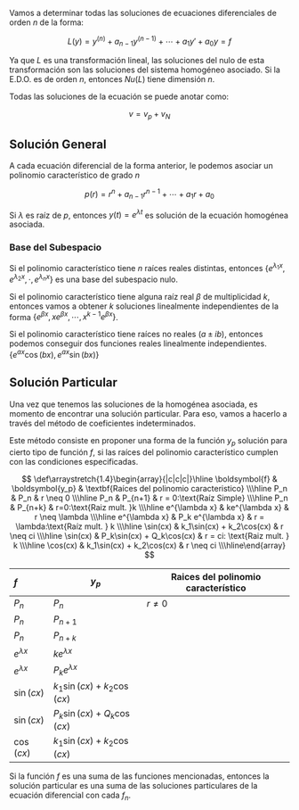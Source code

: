Vamos a determinar todas las soluciones de ecuaciones diferenciales de orden $n$ de la forma:

$$
L(y)=y^{(n)} + a_{n-1}y^{(n-1)} + \cdots + a_1 y' + a_0y = f
$$

Ya que $L$ es una transformación lineal, las soluciones del nulo de esta transformación son las soluciones del sistema homogéneo asociado. Si la E.D.O. es de orden $n$, entonces $Nu(L)$ tiene dimensión $n$.

Todas las soluciones de la ecuación se puede anotar como:

$$
v = v_p + v_N
$$

## Solución General

A cada ecuación diferencial de la forma anterior, le podemos asociar un polinomio característico de grado $n$

$$
p(r) = r^{n} + a_{n-1}r^{n-1} + \cdots + a_1 r + a_0
$$

Si $\lambda$ es raíz de $p$, entonces $y(t) = e^{\lambda t}$ es solución de la ecuación homogénea asociada.

### Base del Subespacio

Si el polinomio característico tiene $n$ raíces reales distintas, entonces $\{e^{\lambda_1x},\,e^{\lambda_2x},\,\cdot,\,e^{\lambda_nx}\}$ es una base del subespacio nulo.

Si el polinomio característico tiene alguna raíz real $\beta$ de multiplicidad $k$, entonces vamos a obtener $k$ soluciones linealmente independientes de la forma $\{e^{\beta x},\, xe^{\beta x},\, \cdots,\,x^{k-1}e^{\beta x}\}$.

Si el polinomio característico tiene raíces no reales $(a \pm ib)$, entonces podemos conseguir dos funciones reales linealmente independientes. $\{e^{ax}\cos(bx),\,e^{ax}\sin(bx)\}$

## Solución Particular

Una vez que tenemos las soluciones de la homogénea asociada, es momento de encontrar una solución particular. Para eso, vamos a hacerlo a través del método de coeficientes indeterminados.

Este método consiste en proponer una forma de la función $y_p$ solución para cierto tipo de función $f$, si las raíces del polinomio característico cumplen con las condiciones especificadas.

$$
\def\arraystretch{1.4}\begin{array}{|c|c|c|}\hline
\boldsymbol{f} & \boldsymbol{y_p} & \textbf{Raíces del polinomio caracteristico}
\\\hline
P_n & P_n & r \neq 0
\\\hline
P_n & P_{n+1} & r = 0:\text{Raíz Simple}
\\\hline
P_n & P_{n+k} & r=0:\text{Raiz mult. }k
\\\hline
e^{\lambda x} & ke^{\lambda x} & r \neq \lambda
\\\hline
e^{\lambda x} & P_k e^{\lambda x} & r = \lambda:\text{Raíz mult. } k
\\\hline
\sin(cx) & k_1\sin(cx) + k_2\cos(cx) &  r \neq ci 
\\\hline
\sin(cx) & P_k\sin(cx) + Q_k\cos(cx) & r = ci: \text{Raiz mult. } k 
\\\hline
\cos(cx) & k_1\sin(cx) + k_2\cos(cx) & r \neq ci
\\\hline\end{array}
$$

|       $f$       | $y_p$                       | $\text{Raices del polinomio característico}$ |
|:---------------| --------------------------- | -------------------------------------------- |
|      $P_n$      | $P_n$                       | $r\neq 0$                                    |
|      $P_n$      | $P_{n+1}$                   |                                              |
|      $P_n$      | $P_{n+k}$                   |                                              |
| $e^{\lambda x}$ | $ke^{\lambda x}$            |                                              |
| $e^{\lambda x}$ | $P_ke^{\lambda x}$          |                                              |
|   $\sin(cx)$    | $k_1\sin(cx) + k_2\cos(cx)$ |                                              |
|   $\sin(cx)$    | $P_k\sin(cx) + Q_k\cos(cx)$ |                                              |
|   $\cos(cx)$    | $k_1\sin(cx) + k_2\cos(cx)$ |                                              |

Si la función $f$ es una suma de las funciones mencionadas, entonces la solución particular es una suma de las soluciones particulares de la ecuación diferencial con cada $f_n$.
